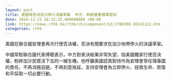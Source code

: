 ```yaml
---
layout: post
title: 美國再否決加沙停火決議草案  中方︰刷新雙重標準認知
date: 2024-11-21 18:33:25.000000000 +08:00
link: https://news.rthk.hk/rthk/ch/component/k2/1780268-20241121.htm
categories: rthk
---
```


美國在聯合國安理會再次行使否決權，否決有關要求在加沙地帶停火的決議草案。

中國常駐聯合國代表傅聰表示，中方對表決結果非常失望，指美國獨家行使否決權，粉碎加沙民眾活下去的一線生機。他呼籲美國認真對待作為安理會常任理事國的責任，不再消極迴避，不再刻意拖延，支持安理會為立即停火、拯救生命、恢復和平採取一切必要行動。
